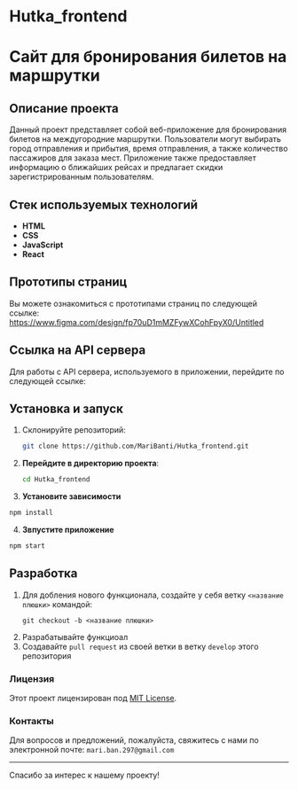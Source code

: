 # Hutka_frontend
# Сайт для бронирования билетов на маршрутки

## Описание проекта
Данный проект представляет собой веб-приложение для бронирования билетов на междугородние маршрутки. Пользователи могут выбирать город отправления и прибытия, время отправления, а также количество пассажиров для заказа мест. Приложение также предоставляет информацию о ближайших рейсах и предлагает скидки зарегистрированным пользователям.

## Стек используемых технологий
- **HTML**
- **CSS**
- **JavaScript**
- **React**

## Прототипы страниц
Вы можете ознакомиться с прототипами страниц по следующей ссылке:
https://www.figma.com/design/fp70uD1mMZFywXCohFpyX0/Untitled

## Ссылка на API сервера
Для работы с API сервера, используемого в приложении, перейдите по следующей ссылке:


## Установка и запуск
1. Склонируйте репозиторий:
   ```bash
   git clone https://github.com/MariBanti/Hutka_frontend.git
2. **Перейдите в директорию проекта**:
   ```bash
   cd Hutka_frontend
   ```
3. **Установите зависимости**
  ```bash
  npm install
  ```
4. **Звпустите приложение**
  ```bash
  npm start
````

## Разработка

1. Для добления нового функционала, создайте у себя ветку ```<название плюшки>``` командой:
   ``````
   git checkout -b <название плюшки>
   ``````
2. Разрабатывайте функциоал
3. Создавайте ```pull request``` из своей ветки в ветку ```develop``` этого репозитория

### Лицензия
Этот проект лицензирован под [MIT License](LICENSE).

### Контакты
Для вопросов и предложений, пожалуйста, свяжитесь с нами по электронной почте: ```mari.ban.297@gmail.com```

---

Спасибо за интерес к нашему проекту!

